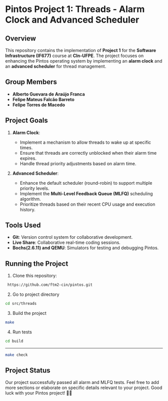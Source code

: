 # Pintos Project 1: Threads - Alarm Clock and Advanced Scheduler

## Overview

This repository contains the implementation of **Project 1** for the **Software Infrastructure (IF677)** course at **CIn-UFPE**. The project focuses on enhancing the Pintos operating system by implementing an **alarm clock** and an **advanced scheduler** for thread management.

## Group Members

- **Alberto Guevara de Araújo Franca**
- **Felipe Mateus Falcão Barreto**
- **Felipe Torres de Macedo**

## Project Goals

1. **Alarm Clock**:
   - Implement a mechanism to allow threads to wake up at specific times.
   - Ensure that threads are correctly unblocked when their alarm time expires.
   - Handle thread priority adjustments based on alarm time.

2. **Advanced Scheduler**:
   - Enhance the default scheduler (round-robin) to support multiple priority levels.
   - Implement the **Multi-Level Feedback Queue (MLFQ)** scheduling algorithm.
   - Prioritize threads based on their recent CPU usage and execution history.

## Tools Used

- **Git**: Version control system for collaborative development.
- **Live Share**: Collaborative real-time coding sessions.
- **Bochs(2.6.11) and QEMU**: Simulators for testing and debugging Pintos.

## Running the Project

1. Clone this repository:
```sh
 https://github.com/ftm2-cin/pintos.git
 ```

2. Go to project directory
```sh
cd src/threads
```

3. Build the project
```sh
make
```

4. Run tests
```sh
cd build
```
---
```sh
make check
```

## Project Status

Our project successfully passed all alarm and MLFQ tests. Feel free to add more sections or elaborate on specific details relevant to your project. Good luck with your Pintos project! 🚀🔧





